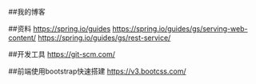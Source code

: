 ##我的博客

##资料
https://spring.io/guides
https://spring.io/guides/gs/serving-web-content/
https://spring.io/guides/gs/rest-service/

##开发工具
https://git-scm.com/

##前端使用bootstrap快速搭建
https://v3.bootcss.com/